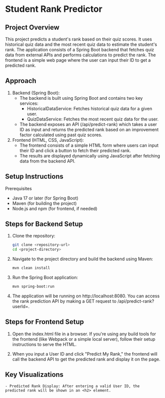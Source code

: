 # Student Rank Predictor
## Project Overview
This project predicts a student's rank based on their quiz scores. It uses historical quiz data and the most recent quiz data to estimate the student's rank. The application consists of a Spring Boot backend that fetches quiz data from external APIs and performs calculations to predict the rank. The frontend is a simple web page where the user can input their ID to get a predicted rank.
## Approach
1. Backend (Spring Boot):
    - The backend is built using Spring Boot and contains two key services:
        - HistoricalDataService: Fetches historical quiz data for a given user.
        - QuizDataService: Fetches the most recent quiz data for the user.
    - The backend exposes an API (/api/predict-rank) which takes a user ID as input and returns the predicted rank based on an improvement factor calculated using past quiz scores.
2. Frontend (HTML, CSS, JavaScript):
   - The frontend consists of a simple HTML form where users can input their ID and click a button to fetch their predicted rank.
    - The results are displayed dynamically using JavaScript after fetching data from the backend API.
## Setup Instructions
Prerequisites
- Java 17 or later (for Spring Boot)
- Maven (for building the project)
- Node.js and npm (for frontend, if needed)
## Steps for Backend Setup
1. Clone the repository:
    ```bash
    git clone <repository-url>
    cd <project-directory>
2. Navigate to the project directory and build the backend using Maven:
    ```bash
    mvn clean install
3. Run the Spring Boot application:
   ```bash
   mvn spring-boot:run
4. The application will be running on http://localhost:8080. You can access the rank prediction API by making a GET request to /api/predict-rank?userId=<userId>.
## Steps for Frontend Setup
1. Open the index.html file in a browser. If you're using any build tools for the frontend (like Webpack or a simple local server), follow their setup instructions to serve the HTML.

2. When you input a User ID and click "Predict My Rank," the frontend will call the backend API to get the predicted rank and display it on the page.
## Key Visualizations
    - Predicted Rank Display: After entering a valid User ID, the predicted rank will be shown in an <h2> element.
